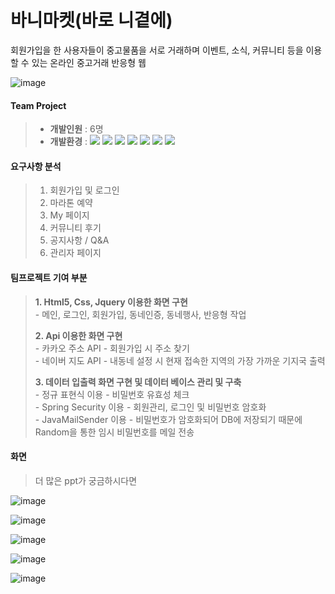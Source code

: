 # 바니마켓(바로 니곁에)
회원가입을 한 사용자들이 중고물품을 서로 거래하며 이벤트, 소식, 커뮤니티 등을 이용할 수 있는 온라인 중고거래 반응형 웹

![image](https://user-images.githubusercontent.com/75876034/153952005-06720dfd-eaa8-40a2-85f8-1bc5feb0a22e.png)

#### Team Project 
> * **개발인원** : 6명
> * **개발환경** : 
    <span><img src="https://img.shields.io/badge/HTML-e34f26?style=flat&logo=html5&logoColor=white"/></span>
    <span><img src="https://img.shields.io/badge/CSS-1572b6?style=flat&logo=css3&logoColor=white"/></span>
    <span><img src="https://img.shields.io/badge/jQuery-0769ad?style=flat&logo=jquery&logoColor=white"/></span>
    <span><img src="https://img.shields.io/badge/JavaScript-dbab09?style=flat&logo=javascript&logoColor=white"/></span>
    <span><img src="https://img.shields.io/badge/AWS-232f3e?style=flat&logo=amazon-aws&logoColor=white"/></span>
    <span><img src="https://img.shields.io/badge/Git-f05032?style=flat&logo=git&logoColor=white"/></span>
    <span><img src="https://img.shields.io/badge/GitHub-181717?style=flat&logo=github&logoColor=white"/></span>

#### 요구사항 분석 
>   1. 회원가입 및 로그인
>   2. 마라톤 예약
>   3. My 페이지
>   4. 커뮤니티 후기
>   5. 공지사항 / Q&A
>   6. 관리자 페이지

#### 팀프로젝트 기여 부분
>   **1. Html5, Css, Jquery 이용한 화면 구현**   
>     - 메인, 로그인, 회원가입, 동네인증, 동네행사, 반응형 작업
>
>   **2. Api 이용한 화면 구현**    
>     - 카카오 주소 API - 회원가입 시 주소 찾기   
>     - 네이버 지도 API - 내동네 설정 시 현재 접속한 지역의 가장 가까운 기지국 출력
>     
>   **3. 데이터 입출력 화면 구현 및 데이터 베이스 관리 및 구축**  
>     - 정규 표현식 이용 - 비밀번호 유효성 체크   
>     - Spring Security 이용 - 회원관리, 로그인 및 비밀번호 암호화   
>     - JavaMailSender 이용 - 비밀번호가 암호화되어 DB에 저장되기 때문에 Random을 통한 임시 비밀번호를 메일 전송

#### 화면
> 더 많은 ppt가 궁금하시다면 
> 
![image](https://user-images.githubusercontent.com/75876034/153952083-bef5f894-5e0f-4a43-90e6-ca7c9b953ccb.png)

![image](https://user-images.githubusercontent.com/75876034/153952278-9e48e096-29b1-41fa-88c6-fcda19cf7a05.png)

![image](https://user-images.githubusercontent.com/75876034/153952349-934eb1b5-0f8d-483d-a1d0-169759b469d1.png)

![image](https://user-images.githubusercontent.com/75876034/153952395-1cfb663b-3ea3-44bb-96f5-97840f0e15b9.png)

![image](https://user-images.githubusercontent.com/75876034/153952611-a85d18ae-9bca-4fc7-9759-c64ded970800.png)

